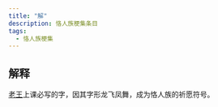 ```yaml
---
title: "解"
description: 恪人族梗集条目
tags:
  - 恪人族梗集
---
```


## 解释

[老王](./老王)上课必写的字，因其字形龙飞凤舞，成为恪人族的祈愿符号。